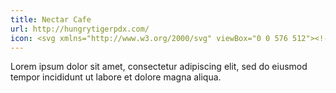 ```yaml
---
title: Nectar Cafe
url: http://hungrytigerpdx.com/
icon: <svg xmlns="http://www.w3.org/2000/svg" viewBox="0 0 576 512"><!--! Font Awesome Pro 6.1.1 by @fontawesome - https://fontawesome.com License - https://fontawesome.com/license (Commercial License) Copyright 2022 Fonticons, Inc. --><path d="M208 72C208 58.75 218.7 48 232 48H248C261.3 48 272 58.75 272 72C272 85.25 261.3 96 248 96H232C218.7 96 208 85.25 208 72zM208 152C208 138.7 218.7 128 232 128H248C261.3 128 272 138.7 272 152C272 165.3 261.3 176 248 176H232C218.7 176 208 165.3 208 152zM16 232C16 218.7 26.75 208 40 208H56C69.25 208 80 218.7 80 232C80 245.3 69.25 256 56 256H40C26.75 256 16 245.3 16 232zM532.6 288C547.7 288 560 300.3 560 315.4C560 388.3 512.6 450.2 446.9 471.8C447.6 474.4 448 477.2 448 480C448 497.7 433.7 512 416 512H160C142.3 512 128 497.7 128 480C128 477.2 128.4 474.4 129.1 471.8C63.4 450.2 16 388.3 16 315.4C16 300.3 28.28 288 43.43 288H532.6zM248 208C261.3 208 272 218.7 272 232C272 245.3 261.3 256 248 256H232C218.7 256 208 245.3 208 232C208 218.7 218.7 208 232 208H248zM152 208C165.3 208 176 218.7 176 232C176 245.3 165.3 256 152 256H136C122.7 256 112 245.3 112 232C112 218.7 122.7 208 136 208H152zM112 152C112 138.7 122.7 128 136 128H152C165.3 128 176 138.7 176 152C176 165.3 165.3 176 152 176H136C122.7 176 112 165.3 112 152zM344 208C357.3 208 368 218.7 368 232C368 245.3 357.3 256 344 256H328C314.7 256 304 245.3 304 232C304 218.7 314.7 208 328 208H344zM304 152C304 138.7 314.7 128 328 128H344C357.3 128 368 138.7 368 152C368 165.3 357.3 176 344 176H328C314.7 176 304 165.3 304 152zM440 208C453.3 208 464 218.7 464 232C464 245.3 453.3 256 440 256H424C410.7 256 400 245.3 400 232C400 218.7 410.7 208 424 208H440zM400 152C400 138.7 410.7 128 424 128H440C453.3 128 464 138.7 464 152C464 165.3 453.3 176 440 176H424C410.7 176 400 165.3 400 152zM536 208C549.3 208 560 218.7 560 232C560 245.3 549.3 256 536 256H520C506.7 256 496 245.3 496 232C496 218.7 506.7 208 520 208H536zM344 48C357.3 48 368 58.75 368 72C368 85.25 357.3 96 344 96H328C314.7 96 304 85.25 304 72C304 58.75 314.7 48 328 48H344z"/></svg>
---
```

Lorem ipsum dolor sit amet, consectetur adipiscing elit, sed do eiusmod tempor incididunt ut labore et dolore magna aliqua.
